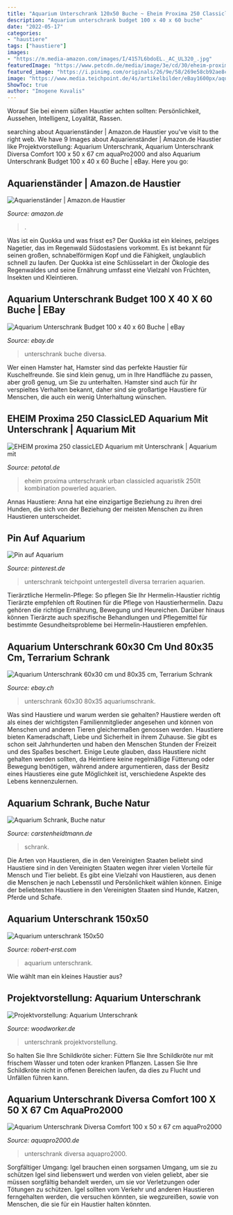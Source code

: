 ```yaml
---
title: "Aquarium Unterschrank 120x50 Buche ~ Eheim Proxima 250 Classicled Aquarium Mit Unterschrank"
description: "Aquarium unterschrank budget 100 x 40 x 60 buche"
date: "2022-05-17"
categories:
- "haustiere"
tags: ["haustiere"]
images:
- "https://m.media-amazon.com/images/I/4157L6bdoEL._AC_UL320_.jpg"
featuredImage: "https://www.petcdn.de/media/image/3e/cd/30/eheim-proxima-250-classicled-aquarium-mit-unterschrank-4010251140413.jpg"
featured_image: "https://i.pinimg.com/originals/26/9e/58/269e58cb92ae8c3e2c6066922353eb86.jpg"
image: "https://www.media.teichpoint.de/4s/artikelbilder/eBay1600px/aquarium-unterschrank-budget-80x35-buche.jpg"
ShowToc: true
author: "Imogene Kuvalis"
---
```



Worauf Sie bei einem süßen Haustier achten sollten: Persönlichkeit, Aussehen, Intelligenz, Loyalität, Rassen.

	

		
searching about Aquarienständer | Amazon.de Haustier you've visit to the right web. We have 9 Images about Aquarienständer | Amazon.de Haustier like Projektvorstellung: Aquarium Unterschrank, Aquarium Unterschrank Diversa Comfort 100 x 50 x 67 cm aquaPro2000 and also Aquarium Unterschrank Budget 100 x 40 x 60 Buche | eBay. Here you go:
		
    
## Aquarienständer | Amazon.de Haustier

<img loading=lazy src="https://m.media-amazon.com/images/I/4157L6bdoEL._AC_UL320_.jpg" onerror="this.onerror=null;this.src='https://tse1.mm.bing.net/th?id=OIP.w0tdV5ZL9BFK7JdGeZHGpgAAAA&amp;pid=15.1';" alt="Aquarienständer | Amazon.de Haustier">

_Source: amazon.de_

>. 

	

Was ist ein Quokka und was frisst es?
Der Quokka ist ein kleines, pelziges Nagetier, das im Regenwald Südostasiens vorkommt. Es ist bekannt für seinen großen, schnabelförmigen Kopf und die Fähigkeit, unglaublich schnell zu laufen. Der Quokka ist eine Schlüsselart in der Ökologie des Regenwaldes und seine Ernährung umfasst eine Vielzahl von Früchten, Insekten und Kleintieren.

    
## Aquarium Unterschrank Budget 100 X 40 X 60 Buche | EBay

<img loading=lazy src="https://i.ebayimg.com/00/s/MzQwWDUwMA==/z/nUwAAOSwOjtfUije/$_57.JPG" onerror="this.onerror=null;this.src='https://tse2.mm.bing.net/th?id=OIP.tzX_Xnjhg07ii94ug0gR7wHaFC&amp;pid=15.1';" alt="Aquarium Unterschrank Budget 100 x 40 x 60 Buche | eBay">

_Source: ebay.de_

>unterschrank buche diversa. 

	

Wer einen Hamster hat,
Hamster sind das perfekte Haustier für Kuschelfreunde. Sie sind klein genug, um in Ihre Handfläche zu passen, aber groß genug, um Sie zu unterhalten. Hamster sind auch für ihr verspieltes Verhalten bekannt, daher sind sie großartige Haustiere für Menschen, die auch ein wenig Unterhaltung wünschen.

    
## EHEIM Proxima 250 ClassicLED Aquarium Mit Unterschrank | Aquarium Mit

<img loading=lazy src="https://www.petcdn.de/media/image/3e/cd/30/eheim-proxima-250-classicled-aquarium-mit-unterschrank-4010251140413.jpg" onerror="this.onerror=null;this.src='https://tse4.mm.bing.net/th?id=OIP.xa7dYUsRVY_KE65RqEoZqgHaHs&amp;pid=15.1';" alt="EHEIM proxima 250 classicLED Aquarium mit Unterschrank | Aquarium mit">

_Source: petotal.de_

>eheim proxima unterschrank urban classicled aquaristik 250lt kombination powerled aquarien. 

	

Annas Haustiere: Anna hat eine einzigartige Beziehung zu ihren drei Hunden, die sich von der Beziehung der meisten Menschen zu ihren Haustieren unterscheidet.

    
## Pin Auf Aquarium

<img loading=lazy src="https://i.pinimg.com/originals/26/9e/58/269e58cb92ae8c3e2c6066922353eb86.jpg" onerror="this.onerror=null;this.src='https://tse3.mm.bing.net/th?id=OIP.UHHU070FxKtx7wFsOcTAFAAAAA&amp;pid=15.1';" alt="Pin auf Aquarium">

_Source: pinterest.de_

>unterschrank teichpoint untergestell diversa terrarien aquarien. 

	

Tierärztliche Hermelin-Pflege: So pflegen Sie Ihr Hermelin-Haustier richtig
Tierärzte empfehlen oft Routinen für die Pflege von Haustierhermelin. Dazu gehören die richtige Ernährung, Bewegung und Heureichen. Darüber hinaus können Tierärzte auch spezifische Behandlungen und Pflegemittel für bestimmte Gesundheitsprobleme bei Hermelin-Haustieren empfehlen.

    
## Aquarium Unterschrank 60x30 Cm Und 80x35 Cm, Terrarium Schrank

<img loading=lazy src="https://www.media.teichpoint.de/4s/artikelbilder/eBay1600px/aquarium-unterschrank-budget-80x35-buche.jpg" onerror="this.onerror=null;this.src='https://tse2.mm.bing.net/th?id=OIP.vaxZjpZRRMfok8Xp_vS0WQHaHa&amp;pid=15.1';" alt="Aquarium Unterschrank 60x30 cm und 80x35 cm, Terrarium Schrank">

_Source: ebay.ch_

>unterschrank 60x30 80x35 aquariumschrank. 

	

Was sind Haustiere und warum werden sie gehalten?
Haustiere werden oft als eines der wichtigsten Familienmitglieder angesehen und können von Menschen und anderen Tieren gleichermaßen genossen werden. Haustiere bieten Kameradschaft, Liebe und Sicherheit in ihrem Zuhause. Sie gibt es schon seit Jahrhunderten und haben den Menschen Stunden der Freizeit und des Spaßes beschert. Einige Leute glauben, dass Haustiere nicht gehalten werden sollten, da Heimtiere keine regelmäßige Fütterung oder Bewegung benötigen, während andere argumentieren, dass der Besitz eines Haustieres eine gute Möglichkeit ist, verschiedene Aspekte des Lebens kennenzulernen.

    
## Aquarium Schrank, Buche Natur

<img loading=lazy src="http://www.carstenheidtmann.de/einrichtung/img/galerie1/aquarium.jpg" onerror="this.onerror=null;this.src='https://tse1.mm.bing.net/th?id=OIP.gCJCiHKZg2uv2hYU5GS6hAAAAA&amp;pid=15.1';" alt="Aquarium Schrank, Buche natur">

_Source: carstenheidtmann.de_

>schrank. 

	

Die Arten von Haustieren, die in den Vereinigten Staaten beliebt sind
Haustiere sind in den Vereinigten Staaten wegen ihrer vielen Vorteile für Mensch und Tier beliebt. Es gibt eine Vielzahl von Haustieren, aus denen die Menschen je nach Lebensstil und Persönlichkeit wählen können. Einige der beliebtesten Haustiere in den Vereinigten Staaten sind Hunde, Katzen, Pferde und Schafe.

    
## Aquarium Unterschrank 150x50

<img loading=lazy src="https://robert-erst.com/xyflk/tYPamvc1bWWXkT7MlKJrlwHaFj.jpg" onerror="this.onerror=null;this.src='https://tse2.mm.bing.net/th?id=OIP._PHC3vqWTauPM4JkZAYoKgAAAA&amp;pid=15.1';" alt="Aquarium unterschrank 150x50">

_Source: robert-erst.com_

>aquarium unterschrank. 

	

Wie wählt man ein kleines Haustier aus?

    
## Projektvorstellung: Aquarium Unterschrank

<img loading=lazy src="http://vanles.de/woodworker/p01-mpardun-001.jpg" onerror="this.onerror=null;this.src='https://tse4.mm.bing.net/th?id=OIP.AMN_nfNC6yMc9NXS5ou4PAHaFj&amp;pid=15.1';" alt="Projektvorstellung: Aquarium Unterschrank">

_Source: woodworker.de_

>unterschrank projektvorstellung. 

	

So halten Sie Ihre Schildkröte sicher: Füttern Sie Ihre Schildkröte nur mit frischem Wasser und toten oder kranken Pflanzen. Lassen Sie Ihre Schildkröte nicht in offenen Bereichen laufen, da dies zu Flucht und Unfällen führen kann.

    
## Aquarium Unterschrank Diversa Comfort 100 X 50 X 67 Cm AquaPro2000

<img loading=lazy src="https://www.aquapro2000.de/media/catalog/product/cache/1/image/1c6643041eecd79b11d8bbe3fbef5504/1/3/13611_0_15_1_1_1.jpg" onerror="this.onerror=null;this.src='https://tse3.mm.bing.net/th?id=OIP.Mv1lH9ugBkbLs6nhjmns2wHaE8&amp;pid=15.1';" alt="Aquarium Unterschrank Diversa Comfort 100 x 50 x 67 cm aquaPro2000">

_Source: aquapro2000.de_

>unterschrank diversa aquapro2000. 

	

Sorgfältiger Umgang: Igel brauchen einen sorgsamen Umgang, um sie zu schützen
Igel sind liebenswert und werden von vielen geliebt, aber sie müssen sorgfältig behandelt werden, um sie vor Verletzungen oder Tötungen zu schützen. Igel sollten vom Verkehr und anderen Haustieren ferngehalten werden, die versuchen könnten, sie wegzureißen, sowie von Menschen, die sie für ein Haustier halten könnten.

